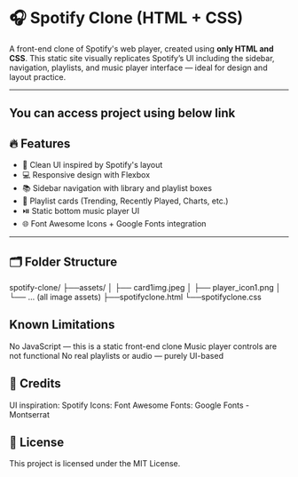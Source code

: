 
# 🎧 Spotify Clone (HTML + CSS)

A front-end clone of Spotify's web player, created using **only HTML and CSS**. This static site visually replicates Spotify’s UI including the sidebar, navigation, playlists, and music player interface — ideal for design and layout practice.

---
## You can access project using below link 

## 🔥 Features

- 🎨 Clean UI inspired by Spotify's layout
- 💻 Responsive design with Flexbox
- 📚 Sidebar navigation with library and playlist boxes
- 🎵 Playlist cards (Trending, Recently Played, Charts, etc.)
- ⏯️ Static bottom music player UI
- 🌐 Font Awesome Icons + Google Fonts integration

---



## 🗂️ Folder Structure

  spotify-clone/
 ├──assets/
 │ ├──  card1img.jpeg
 │ ├──  player_icon1.png
 │ └──  ... (all image assets)
 ├──spotifyclone.html
 └──spotifyclone.css




## Known Limitations
 No JavaScript — this is a static front-end clone
 Music player controls are not functional
 No real playlists or audio — purely UI-based

 ## 🙌 Credits
 UI inspiration: Spotify
 Icons: Font Awesome
 Fonts: Google Fonts - Montserrat

 ## 📃 License
This project is licensed under the MIT License.




 




